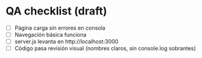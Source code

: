 ﻿# QA checklist (draft)
- [ ] Página carga sin errores en consola
- [ ] Navegación básica funciona
- [ ] server.js levanta en http://localhost:3000
- [ ] Código pasa revisión visual (nombres claros, sin console.log sobrantes)
